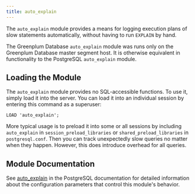 ```yaml
---
title: auto_explain 
---
```


The `auto_explain` module provides a means for logging execution plans of slow statements automatically, without having to run `EXPLAIN` by hand.

The Greenplum Database `auto_explain` module was runs only on the Greenplum Database master segment host. It is otherwise equivalent in functionality to the PostgreSQL `auto_explain` module.

## <a id="topic_reg"></a>Loading the Module 

The `auto_explain` module provides no SQL-accessible functions. To use it, simply load it into the server. You can load it into an individual session by entering this command as a superuser:

```
LOAD 'auto_explain';
```

More typical usage is to preload it into some or all sessions by including `auto_explain` in `session_preload_libraries` or `shared_preload_libraries` in `postgresql.conf`. Then you can track unexpectedly slow queries no matter when they happen. However, this does introduce overhead for all queries.

## <a id="topic_info"></a>Module Documentation 

See [auto\_explain](https://www.postgresql.org/docs/9.4/auto-explain.html) in the PostgreSQL documentation for detailed information about the configuration parameters that control this module's behavior.

